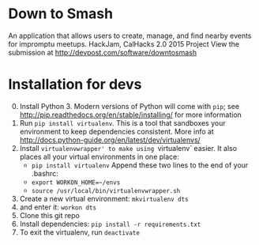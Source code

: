 # Down to Smash
An application that allows users to create, manage, and find nearby events for impromptu meetups.
HackJam, CalHacks 2.0 2015 Project
View the submission at http://devpost.com/software/downtosmash

Installation for devs
==============
0. Install Python 3. Modern versions of Python will come with `pip`; see http://pip.readthedocs.org/en/stable/installing/ for more information
1. Run `pip install virtualenv`.  This is a tool that sandboxes your environment to keep dependencies consistent.  More info at http://docs.python-guide.org/en/latest/dev/virtualenvs/
2. Install `virtualenvwrapper' to make using `virtualenv` easier.  It also places all your virtual environments in one place: 
	- `pip install virtualenv`
	Append these two lines to the end of your .bashrc:
	- `export WORKON_HOME=~/envs`
	- `source /usr/local/bin/virtualenvwrapper.sh`
3. Create a new virtual environment: `mkvirtualenv dts`
4. and enter it: `workon dts`
5. Clone this git repo
6. Install dependencies: `pip install -r requirements.txt`
7. To exit the virtualenv, run `deactivate`
